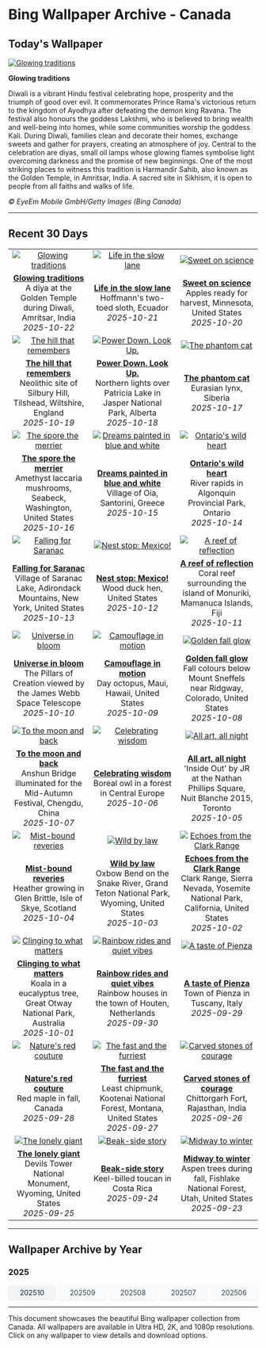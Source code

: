 # Bing Wallpaper Archive - Canada

## Today's Wallpaper

[![Glowing traditions](https://www.bing.com/th?id=OHR.DiyaDiwali_EN-CA8413413710_UHD.jpg&pid=hp&w=2560)](https://bing.codexun.com/ca/detail/20251022)

**Glowing traditions**

Diwali is a vibrant Hindu festival celebrating hope, prosperity and the triumph of good over evil. It commemorates Prince Rama's victorious return to the kingdom of Ayodhya after defeating the demon king Ravana. The festival also honours the goddess Lakshmi, who is believed to bring wealth and well-being into homes, while some communities worship the goddess Kali. During Diwali, families clean and decorate their homes, exchange sweets and gather for prayers, creating an atmosphere of joy. Central to the celebration are diyas, small oil lamps whose glowing flames symbolise light overcoming darkness and the promise of new beginnings. One of the most striking places to witness this tradition is Harmandir Sahib, also known as the Golden Temple, in Amritsar, India. A sacred site in Sikhism, it is open to people from all faiths and walks of life.

*© EyeEm Mobile GmbH/Getty Images (Bing Canada)*

---

## Recent 30 Days

| | | |
|:---:|:---:|:---:|
| [![Glowing traditions](https://www.bing.com/th?id=OHR.DiyaDiwali_EN-CA8413413710_UHD.jpg&pid=hp&w=2560)](https://bing.codexun.com/ca/detail/20251022) | [![Life in the slow lane](https://www.bing.com/th?id=OHR.HoffmansSloth_EN-CA8355906230_UHD.jpg&pid=hp&w=2560)](https://bing.codexun.com/ca/detail/20251021) | [![Sweet on science](https://www.bing.com/th?id=OHR.AppleHarvest_EN-CA8300580215_UHD.jpg&pid=hp&w=2560)](https://bing.codexun.com/ca/detail/20251020) | 
| **[Glowing traditions](https://bing.codexun.com/ca/detail/20251022)**<br>A diya at the Golden Temple during Diwali, Amritsar, India<br>*2025-10-22* | **[Life in the slow lane](https://bing.codexun.com/ca/detail/20251021)**<br>Hoffmann's two-toed sloth, Ecuador<br>*2025-10-21* | **[Sweet on science](https://bing.codexun.com/ca/detail/20251020)**<br>Apples ready for harvest, Minnesota, United States<br>*2025-10-20* | 
| [![The hill that remembers](https://www.bing.com/th?id=OHR.SilburyHill_EN-CA8140895314_UHD.jpg&pid=hp&w=2560)](https://bing.codexun.com/ca/detail/20251019) | [![Power Down. Look Up.](https://www.bing.com/th?id=OHR.JasperFestival_EN-CA8017450155_UHD.jpg&pid=hp&w=2560)](https://bing.codexun.com/ca/detail/20251018) | [![The phantom cat](https://www.bing.com/th?id=OHR.SiberianLynx_EN-CA2838247165_UHD.jpg&pid=hp&w=2560)](https://bing.codexun.com/ca/detail/20251017) | 
| **[The hill that remembers](https://bing.codexun.com/ca/detail/20251019)**<br>Neolithic site of Silbury Hill, Tilshead, Wiltshire, England<br>*2025-10-19* | **[Power Down. Look Up.](https://bing.codexun.com/ca/detail/20251018)**<br>Northern lights over Patricia Lake in Jasper National Park, Alberta<br>*2025-10-18* | **[The phantom cat](https://bing.codexun.com/ca/detail/20251017)**<br>Eurasian lynx, Siberia<br>*2025-10-17* | 
| [![The spore the merrier](https://www.bing.com/th?id=OHR.AmethystLaccaria_EN-CA2561600829_UHD.jpg&pid=hp&w=2560)](https://bing.codexun.com/ca/detail/20251016) | [![Dreams painted in blue and white](https://www.bing.com/th?id=OHR.OiaSantorini_EN-CA2309047812_UHD.jpg&pid=hp&w=2560)](https://bing.codexun.com/ca/detail/20251015) | [![Ontario's wild heart](https://www.bing.com/th?id=OHR.AlgonParkOnt_EN-CA8810326454_UHD.jpg&pid=hp&w=2560)](https://bing.codexun.com/ca/detail/20251014) | 
| **[The spore the merrier](https://bing.codexun.com/ca/detail/20251016)**<br>Amethyst laccaria mushrooms, Seabeck, Washington, United States<br>*2025-10-16* | **[Dreams painted in blue and white](https://bing.codexun.com/ca/detail/20251015)**<br>Village of Oia, Santorini, Greece<br>*2025-10-15* | **[Ontario's wild heart](https://bing.codexun.com/ca/detail/20251014)**<br>River rapids in Algonquin Provincial Park, Ontario<br>*2025-10-14* | 
| [![Falling for Saranac](https://www.bing.com/th?id=OHR.SaranacLake_EN-CA8587691019_UHD.jpg&pid=hp&w=2560)](https://bing.codexun.com/ca/detail/20251013) | [![Nest stop: Mexico!](https://www.bing.com/th?id=OHR.WoodDuckHen_EN-CA8442966636_UHD.jpg&pid=hp&w=2560)](https://bing.codexun.com/ca/detail/20251012) | [![A reef of reflection](https://www.bing.com/th?id=OHR.MonurikiFiji_EN-CA8167749404_UHD.jpg&pid=hp&w=2560)](https://bing.codexun.com/ca/detail/20251011) | 
| **[Falling for Saranac](https://bing.codexun.com/ca/detail/20251013)**<br>Village of Saranac Lake, Adirondack Mountains, New York, United States<br>*2025-10-13* | **[Nest stop: Mexico!](https://bing.codexun.com/ca/detail/20251012)**<br>Wood duck hen, United States<br>*2025-10-12* | **[A reef of reflection](https://bing.codexun.com/ca/detail/20251011)**<br>Coral reef surrounding the island of Monuriki, Mamanuca Islands, Fiji<br>*2025-10-11* | 
| [![Universe in bloom](https://www.bing.com/th?id=OHR.WebbPillars_EN-CA8021988309_UHD.jpg&pid=hp&w=2560)](https://bing.codexun.com/ca/detail/20251010) | [![Camouflage in motion](https://www.bing.com/th?id=OHR.OctopusCyanea_EN-CA7864486363_UHD.jpg&pid=hp&w=2560)](https://bing.codexun.com/ca/detail/20251009) | [![Golden fall glow](https://www.bing.com/th?id=OHR.RidgwayAspens_EN-CA7717329977_UHD.jpg&pid=hp&w=2560)](https://bing.codexun.com/ca/detail/20251008) | 
| **[Universe in bloom](https://bing.codexun.com/ca/detail/20251010)**<br>The Pillars of Creation viewed by the James Webb Space Telescope<br>*2025-10-10* | **[Camouflage in motion](https://bing.codexun.com/ca/detail/20251009)**<br>Day octopus, Maui, Hawaii, United States<br>*2025-10-09* | **[Golden fall glow](https://bing.codexun.com/ca/detail/20251008)**<br>Fall colours below Mount Sneffels near Ridgway, Colorado, United States<br>*2025-10-08* | 
| [![To the moon and back](https://www.bing.com/th?id=OHR.AnshunBridge_EN-CA7553942511_UHD.jpg&pid=hp&w=2560)](https://bing.codexun.com/ca/detail/20251007) | [![Celebrating wisdom](https://www.bing.com/th?id=OHR.TeacherOwl_EN-CA7173344502_UHD.jpg&pid=hp&w=2560)](https://bing.codexun.com/ca/detail/20251006) | [![All art, all night](https://www.bing.com/th?id=OHR.InsideOutNB_EN-CA6818912564_UHD.jpg&pid=hp&w=2560)](https://bing.codexun.com/ca/detail/20251005) | 
| **[To the moon and back](https://bing.codexun.com/ca/detail/20251007)**<br>Anshun Bridge illuminated for the Mid-Autumn Festival, Chengdu, China<br>*2025-10-07* | **[Celebrating wisdom](https://bing.codexun.com/ca/detail/20251006)**<br>Boreal owl in a forest in Central Europe<br>*2025-10-06* | **[All art, all night](https://bing.codexun.com/ca/detail/20251005)**<br>'Inside Out' by JR at the Nathan Phillips Square, Nuit Blanche 2015, Toronto<br>*2025-10-05* | 
| [![Mist-bound reveries](https://www.bing.com/th?id=OHR.SkyeHeather_EN-CA6782703552_UHD.jpg&pid=hp&w=2560)](https://bing.codexun.com/ca/detail/20251004) | [![Wild by law](https://www.bing.com/th?id=OHR.OxbowBend_EN-CA0110307953_UHD.jpg&pid=hp&w=2560)](https://bing.codexun.com/ca/detail/20251003) | [![Echoes from the Clark Range](https://www.bing.com/th?id=OHR.YosemiteClark_EN-CA9187443856_UHD.jpg&pid=hp&w=2560)](https://bing.codexun.com/ca/detail/20251002) | 
| **[Mist-bound reveries](https://bing.codexun.com/ca/detail/20251004)**<br>Heather growing in Glen Brittle, Isle of Skye, Scotland<br>*2025-10-04* | **[Wild by law](https://bing.codexun.com/ca/detail/20251003)**<br>Oxbow Bend on the Snake River, Grand Teton National Park, Wyoming, United States<br>*2025-10-03* | **[Echoes from the Clark Range](https://bing.codexun.com/ca/detail/20251002)**<br>Clark Range, Sierra Nevada, Yosemite National Park, California, United States<br>*2025-10-02* | 
| [![Clinging to what matters](https://www.bing.com/th?id=OHR.EucalyptusKoala_EN-CA8939050680_UHD.jpg&pid=hp&w=2560)](https://bing.codexun.com/ca/detail/20251001) | [![Rainbow rides and quiet vibes](https://www.bing.com/th?id=OHR.HoutenHouses_EN-CA8693710238_UHD.jpg&pid=hp&w=2560)](https://bing.codexun.com/ca/detail/20250930) | [![A taste of Pienza](https://www.bing.com/th?id=OHR.PienzaItaly_EN-CA8507230327_UHD.jpg&pid=hp&w=2560)](https://bing.codexun.com/ca/detail/20250929) | 
| **[Clinging to what matters](https://bing.codexun.com/ca/detail/20251001)**<br>Koala in a eucalyptus tree, Great Otway National Park, Australia<br>*2025-10-01* | **[Rainbow rides and quiet vibes](https://bing.codexun.com/ca/detail/20250930)**<br>Rainbow houses in the town of Houten, Netherlands<br>*2025-09-30* | **[A taste of Pienza](https://bing.codexun.com/ca/detail/20250929)**<br>Town of Pienza in Tuscany, Italy<br>*2025-09-29* | 
| [![Nature's red couture](https://www.bing.com/th?id=OHR.RedMapleleaf_EN-CA8222399050_UHD.jpg&pid=hp&w=2560)](https://bing.codexun.com/ca/detail/20250928) | [![The fast and the furriest](https://www.bing.com/th?id=OHR.AutumnChipmunk_EN-CA7669023856_UHD.jpg&pid=hp&w=2560)](https://bing.codexun.com/ca/detail/20250927) | [![Carved stones of courage](https://www.bing.com/th?id=OHR.FortChittorgarh_EN-CA6914700264_UHD.jpg&pid=hp&w=2560)](https://bing.codexun.com/ca/detail/20250926) | 
| **[Nature's red couture](https://bing.codexun.com/ca/detail/20250928)**<br>Red maple in fall, Canada<br>*2025-09-28* | **[The fast and the furriest](https://bing.codexun.com/ca/detail/20250927)**<br>Least chipmunk, Kootenai National Forest, Montana, United States<br>*2025-09-27* | **[Carved stones of courage](https://bing.codexun.com/ca/detail/20250926)**<br>Chittorgarh Fort, Rajasthan, India<br>*2025-09-26* | 
| [![The lonely giant](https://www.bing.com/th?id=OHR.BearLodge_EN-CA5941138960_UHD.jpg&pid=hp&w=2560)](https://bing.codexun.com/ca/detail/20250925) | [![Beak-side story](https://www.bing.com/th?id=OHR.ToucanForest_EN-CA5712281059_UHD.jpg&pid=hp&w=2560)](https://bing.codexun.com/ca/detail/20250924) | [![Midway to winter](https://www.bing.com/th?id=OHR.AspenEquinox_EN-CA5015758865_UHD.jpg&pid=hp&w=2560)](https://bing.codexun.com/ca/detail/20250923) | 
| **[The lonely giant](https://bing.codexun.com/ca/detail/20250925)**<br>Devils Tower National Monument, Wyoming, United States<br>*2025-09-25* | **[Beak-side story](https://bing.codexun.com/ca/detail/20250924)**<br>Keel-billed toucan in Costa Rica<br>*2025-09-24* | **[Midway to winter](https://bing.codexun.com/ca/detail/20250923)**<br>Aspen trees during fall, Fishlake National Forest, Utah, United States<br>*2025-09-23* | 


---

## Wallpaper Archive by Year

### 2025
<div style="display: grid; grid-template-columns: repeat(auto-fit, minmax(80px, 1fr)); gap: 6px; margin: 12px 0;">
<a href="https://bing.codexun.com/ca/archive/202510" style="padding: 6px 12px; font-size: 14px; border-radius: 6px; box-shadow: 0 1px 2px rgba(0,0,0,0.1); background-color: #f3f4f6; color: #374151; text-decoration: none; text-align: center; transition: background-color 0.2s ease; font-weight: 500;">202510</a>
<a href="https://bing.codexun.com/ca/archive/202509" style="padding: 6px 12px; font-size: 14px; border-radius: 6px; box-shadow: 0 1px 2px rgba(0,0,0,0.1); background-color: #f9fafb; color: #374151; text-decoration: none; text-align: center; transition: background-color 0.2s ease;">202509</a>
<a href="https://bing.codexun.com/ca/archive/202508" style="padding: 6px 12px; font-size: 14px; border-radius: 6px; box-shadow: 0 1px 2px rgba(0,0,0,0.1); background-color: #f9fafb; color: #374151; text-decoration: none; text-align: center; transition: background-color 0.2s ease;">202508</a>
<a href="https://bing.codexun.com/ca/archive/202507" style="padding: 6px 12px; font-size: 14px; border-radius: 6px; box-shadow: 0 1px 2px rgba(0,0,0,0.1); background-color: #f9fafb; color: #374151; text-decoration: none; text-align: center; transition: background-color 0.2s ease;">202507</a>
<a href="https://bing.codexun.com/ca/archive/202506" style="padding: 6px 12px; font-size: 14px; border-radius: 6px; box-shadow: 0 1px 2px rgba(0,0,0,0.1); background-color: #f9fafb; color: #374151; text-decoration: none; text-align: center; transition: background-color 0.2s ease;">202506</a>
</div>



---

This document showcases the beautiful Bing wallpaper collection from Canada. All wallpapers are available in Ultra HD, 2K, and 1080p resolutions. Click on any wallpaper to view details and download options.
